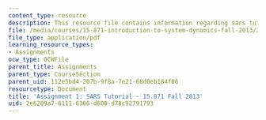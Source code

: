 ```yaml
---
content_type: resource
description: This resource file contains information regarding sars tutorial.
file: /media/courses/15-871-introduction-to-system-dynamics-fall-2013/2e6209a761116366d600d78c92791793_MIT15_871F13_ass1_SARS.pdf
file_type: application/pdf
learning_resource_types:
- Assignments
ocw_type: OCWFile
parent_title: Assignments
parent_type: CourseSection
parent_uid: 112e5bd4-207b-9f8a-7e21-68d0eb184f06
resourcetype: Document
title: 'Assignment 1: SARS Tutorial - 15.871 Fall 2013'
uid: 2e6209a7-6111-6366-d600-d78c92791793
---
```

